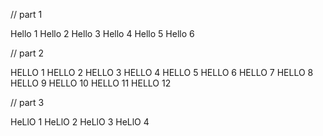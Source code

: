  // part 1

 Hello 1
 Hello 2
 Hello 3
 Hello 4
 Hello 5
 Hello 6
 
 // part 2
 
 HELLO 1
 HELLO 2
 HELLO 3
 HELLO 4
 HELLO 5
 HELLO 6
 HELLO 7
 HELLO 8
 HELLO 9
 HELLO 10
 HELLO 11
 HELLO 12

// part 3

HeLlO 1
HeLlO 2
HeLlO 3
HeLlO 4
